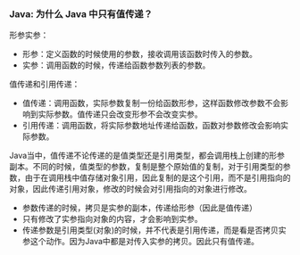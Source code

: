 ### Java: 为什么 Java 中只有值传递？

形参实参：

- 形参：定义函数的时候使用的参数，接收调用该函数时传入的参数。
- 实参：调用函数的时候，传递给函数参数列表的参数。

值传递和引用传递：

- 值传递：调用函数，实际参数复制一份给函数形参，这样函数修改参数不会影响到实际参数。值传递只会改变形参不会改变实参。
- 引用传递：调用函数，将实际参数地址传递给函数，函数对参数修改会影响实际参数。

Java当中，值传递不论传递的是值类型还是引用类型，都会调用栈上创建的形参副本。不同的时候，值类型的参数，复制是整个原始值的复制，对于引用类型的参数，由于在调用栈中值存储对象引用，因此复制的是这个引用，而不是引用指向的对象，因此传递引用对象，修改的时候会对引用指向的对象进行修改。

- 参数传递的时候，拷贝是实参的副本，传递给形参（因此是值传递）
- 只有修改了实参指向对象的内容，才会影响到实参。
- 传递参数是引用类型(对象)的时候，并不代表是引用传递，而是看是否拷贝实参这个动作。因为Java中都是对传入实参的拷贝。因此只有值传递。